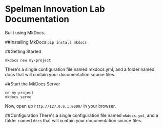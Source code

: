# Spelman Innovation Lab Documentation

Built using MkDocs.

##Installing MkDocs
`pip install mkdocs`


##Getting Started
```
mkdocs new my-project
```

There's a single configuration file named mkdocs.yml, and a folder named docs that will contain your documentation source files.

##Start the MkDocs Server
```
cd my-project
mkdocs serve
```

Now, open up `http://127.0.0.1:8000/` in your browser.

##Configuration
There's a single configuration file named `mkdocs.yml`, and a folder named `docs` that will contain your documentation source files.

